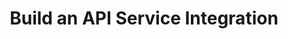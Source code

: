 ---
title: Build an API Service Integration
excerpt: Learn how to build and register an API Service Integration to the Okta Integration Network.
layout: Guides
sections:
 - main
---